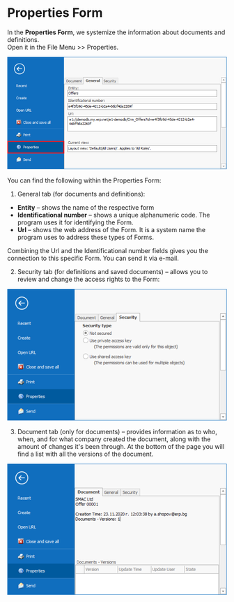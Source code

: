 # Properties Form

In the <b>Properties Form</b>, we systemize the information about documents and definitions. <br>
Open it in the File Menu >> Properties.

![General Properties](pictures/general-properties.png) 

You can find the following within the Properties Form:

1. General tab (for documents and definitions):

- <b>Entity</b> – shows the name of the respective form
- <b>Identificational number</b> – shows a unique alphanumeric code. The program uses it for identifying the Form.
- <b>Url</b> – shows the web address of the Form. It is a system name the program uses to address these types of Forms.  

Combining the Url and the Identificational number fields gives you the connection to this specific Form. You can send it via e-mail. 

2. Security tab (for definitions and saved documents) – allows you to review and change the access rights to thе Form:

![Security Properties](pictures/security-properties.png)

3. Document tab (only for documents) – provides information as to who, when, and for what company created the document, along with the amount of changes it's been through. At the bottom of the page you will find a list with all the versions of the document.

![Document Properties](pictures/document-properties.png)
